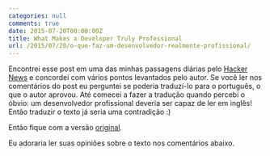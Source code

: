 ```yaml
---
categories: null
comments: true
date: 2015-07-20T00:00:00Z
title: What Makes a Developer Truly Professional
url: /2015/07/20/o-que-faz-um-desenvolvedor-realmente-profissional/
---
```


Encontrei esse post em uma das minhas passagens diárias pelo [Hacker News](https://news.ycombinator.com) e concordei com vários pontos levantados pelo autor. Se você ler nos comentários do post eu perguntei se poderia traduzí-lo para o português, o que o autor aprovou. Até comecei a fazer a tradução quando percebi o óbvio: um desenvolvedor profissional deveria ser capaz de ler em inglês! Então traduzir o texto já seria uma contradição :)

Então fique com a versão [original](http://www.embeddeduse.com/2015/07/19/what-makes-a-developer-truly-professional/). 

Eu adoraria ler suas opiniões sobre o texto nos comentários abaixo.

